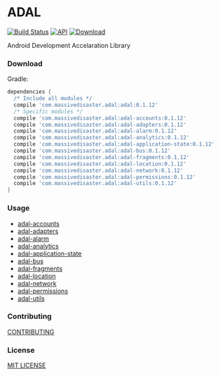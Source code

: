 # ADAL
[![Build Status](https://travis-ci.org/massivedisaster/ADAL.svg?branch=master)](https://travis-ci.org/massivedisaster/ADAL)
[![API](https://img.shields.io/badge/API-16%2B-green.svg?style=flat)](https://android-arsenal.com/api?level=16)
[ ![Download](https://api.bintray.com/packages/massivedisaster/maven/adal/images/download.svg) ](https://bintray.com/massivedisaster/maven/adal/_latestVersion)

Android Development Accelaration Library

### Download
Gradle:

```gradle
dependencies {
  /* Include all modules */
  compile 'com.massivedisaster.adal:adal:0.1.12'
  /* Specific modules */
  compile 'com.massivedisaster.adal:adal-accounts:0.1.12'
  compile 'com.massivedisaster.adal:adal-adapters:0.1.12'
  compile 'com.massivedisaster.adal:adal-alarm:0.1.12'
  compile 'com.massivedisaster.adal:adal-analytics:0.1.12'
  compile 'com.massivedisaster.adal:adal-application-state:0.1.12'
  compile 'com.massivedisaster.adal:adal-bus:0.1.12'
  compile 'com.massivedisaster.adal:adal-fragments:0.1.12'
  compile 'com.massivedisaster.adal:adal-location:0.1.12'
  compile 'com.massivedisaster.adal:adal-network:0.1.12'
  compile 'com.massivedisaster.adal:adal-permissions:0.1.12'
  compile 'com.massivedisaster.adal:adal-utils:0.1.12'
}
```

### Usage
- [adal-accounts](docs/adal-accounts.md)
- [adal-adapters](docs/adal-adapters.md)
- [adal-alarm](docs/adal-alarm.md)
- [adal-analytics](docs/adal-analytics.md)
- [adal-application-state](docs/adal-application-state.md)
- [adal-bus](docs/adal-bus.md)
- [adal-fragments](docs/adal-fragments.md)
- [adal-location](docs/adal-location.md)
- [adal-network](docs/adal-network.md)
- [adal-permissions](docs/adal-permissions.md)
- [adal-utils](docs/adal-utils.md)

### Contributing
[CONTRIBUTING](CONTRIBUTING.md)

### License
[MIT LICENSE](LICENSE.md)